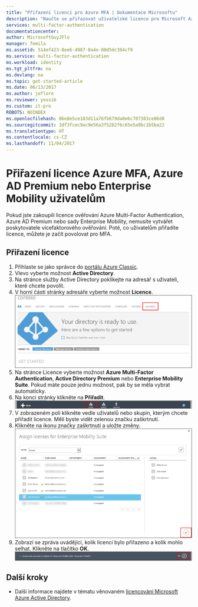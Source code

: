 ```yaml
---
title: "Přiřazení licencí pro Azure MFA | Dokumentace Microsoftu"
description: "Naučte se přiřazovat uživatelské licence pro Microsoft Azure Multi-Factor Authentication."
services: multi-factor-authentication
documentationcenter: 
author: MicrosoftGuyJFlo
manager: femila
ms.assetid: 514ef423-8ee6-4987-8a4e-80d5dc394cf9
ms.service: multi-factor-authentication
ms.workload: identity
ms.tgt_pltfrm: na
ms.devlang: na
ms.topic: get-started-article
ms.date: 06/13/2017
ms.author: joflore
ms.reviewer: yossib
ms.custom: it-pro
ROBOTS: NOINDEX
ms.openlocfilehash: 86e8e5ce183d11a76fb679da0e6c707383ce86d0
ms.sourcegitcommit: 3df3fcec9ac9e56a3f5282f6c65e5a9bc1b5ba22
ms.translationtype: HT
ms.contentlocale: cs-CZ
ms.lasthandoff: 11/04/2017
---
```

# <a name="assigning-an-azure-mfa-azure-ad-premium-or-enterprise-mobility-license-to-users"></a>Přiřazení licence Azure MFA, Azure AD Premium nebo Enterprise Mobility uživatelům
Pokud jste zakoupili licence ověřování Azure Multi-Factor Authentication, Azure AD Premium nebo sady Enterprise Mobility, nemusíte vytvářet poskytovatele vícefaktorového ověřování. Poté, co uživatelům přiřadíte licence, můžete je začít povolovat pro MFA.

## <a name="to-assign-a-license"></a>Přiřazení licence
1. Přihlaste se jako správce do [portálu Azure Classic](https://manage.windowsazure.com).
2. Vlevo vyberte možnost **Active Directory**.
3. Na stránce služby Active Directory poklikejte na adresář s uživateli, které chcete povolit.
4. V horní části stránky adresáře vyberte možnost **Licence**.
   ![Přiřazení licencí](./media/multi-factor-authentication-get-started-assign-licenses/assign1.png)
5. Na stránce Licence vyberte možnost **Azure Multi-Factor Authentication**, **Active Directory Premium** nebo **Enterprise Mobility Suite**.  Pokud máte pouze jednu možnost, pak by se měla vybrat automaticky.
6. Na konci stránky klikněte na **Přiřadit**.
   ![Přiřazení licencí](./media/multi-factor-authentication-get-started-assign-licenses/assign3.png)
7. V zobrazeném poli klikněte vedle uživatelů nebo skupin, kterým chcete přiřadit licence.  Měli byste vidět zelenou značku zaškrtnutí.
8. Klikněte na ikonu značky zaškrtnutí a uložte změny.
   ![Přiřazení licencí](./media/multi-factor-authentication-get-started-assign-licenses/assign4.png)
9. Zobrazí se zpráva uvádějící, kolik licencí bylo přiřazeno a kolik mohlo selhat.  Klikněte na tlačítko **OK**.
   ![Přiřazení licencí](./media/multi-factor-authentication-get-started-assign-licenses/assign5.png)

## <a name="next-steps"></a>Další kroky

- Další informace najdete v tématu věnovaném [licencování Microsoft Azure Active Directory](../active-directory/active-directory-licensing-what-is.md).

